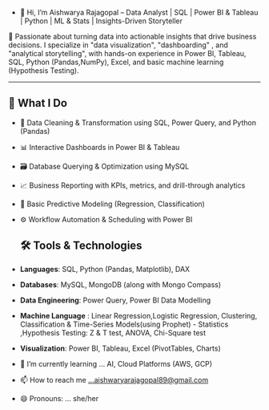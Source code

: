 - 👋 Hi, I’m Aishwarya Rajagopal – Data Analyst | SQL | Power BI & Tableau | Python | ML & Stats  | Insights-Driven Storyteller

🎯 Passionate about turning data into actionable insights that drive business decisions. 
        I specialize in "data visualization", "dashboarding" , and "analytical storytelling", with hands-on experience in Power BI, Tableau, SQL, Python (Pandas,NumPy), Excel, and 
basic machine learning (Hypothesis Testing).

---
## 💼 What I Do
- 🧩 Data Cleaning & Transformation using SQL, Power Query, and Python (Pandas)
- 📊 Interactive Dashboards in Power BI & Tableau
- 🗃️ Database Querying & Optimization using MySQL
- 📈 Business Reporting with KPIs, metrics, and drill-through analytics
- 🧠 Basic Predictive Modeling (Regression, Classification)
- ⚙️ Workflow Automation & Scheduling with Power BI

  ## 🛠️ Tools & Technologies
- **Languages**: SQL, Python (Pandas, Matplotlib), DAX
- **Databases**: MySQL, MongoDB (along with Mongo Compass)
- **Data Engineering**: Power Query, Power BI Data Modelling
- **Machine Language** : Linear Regression,Logistic Regression, Clustering, Classification & Time-Series Models(using Prophet)
            - Statistics ,Hypothesis Testing: Z & T test, ANOVA, Chi-Square test
- **Visualization**: Power BI, Tableau, Excel (PivotTables, Charts)




- 🌱 I’m currently learning ... AI, Cloud Platforms (AWS, GCP)

- 📫 How to reach me ...aishwaryarajagopal89@gmail.com
- 😄 Pronouns: ... she/her


<!---
Aishwarya-Rajagopal/Aishwarya-Rajagopal is a ✨ special ✨ repository because its `README.md` (this file) appears on your GitHub profile.
You can click the Preview link to take a look at your changes.
--->
